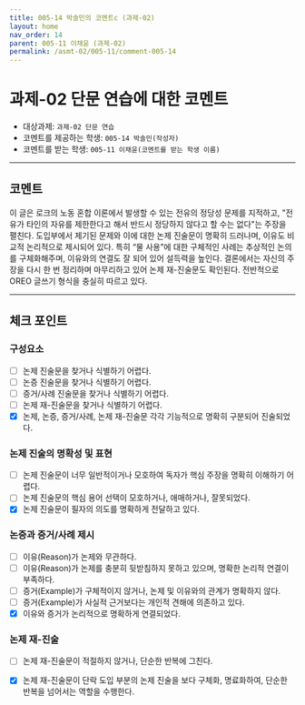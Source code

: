 ```yaml
---
title: 005-14 박솔민의 코멘트c (과제-02) 
layout: home
nav_order: 14
parent: 005-11 이채윤 (과제-02)
permalink: /asmt-02/005-11/comment-005-14
---
```


# 과제-02 단문 연습에 대한 코멘트

- 대상과제: `과제-02 단문 연습`
- 코멘트를 제공하는 학생: `005-14 박솔민(작성자)` 
- 코멘트를 받는 학생: `005-11 이채윤(코멘트를 받는 학생 이름)` 

---

## 코멘트

이 글은 로크의 노동 혼합 이론에서 발생할 수 있는 전유의 정당성 문제를 지적하고, "전유가 타인의 자유를 제한한다고 해서 반드시 정당하지 않다고 할 수는 없다"는 주장을 펼친다. 도입부에서 제기된 문제와 이에 대한 논제 진술문이 명확히 드러나며, 이유도 비교적 논리적으로 제시되어 있다. 특히 “물 사용”에 대한 구체적인 사례는 추상적인 논의를 구체화해주며, 이유와의 연결도 잘 되어 있어 설득력을 높인다. 결론에서는 자신의 주장을 다시 한 번 정리하며 마무리하고 있어 논제 재-진술문도 확인된다. 전반적으로 OREO 글쓰기 형식을 충실히 따르고 있다.


---

## 체크 포인트

### **구성요소**
- [ ] 논제 진술문을 찾거나 식별하기 어렵다.
- [ ] 논증 진술문을 찾거나 식별하기 어렵다.
- [ ] 증거/사례 진술문을 찾거나 식별하기 어렵다.
- [ ] 논제 재-진술문을 찾거나 식별하기 어렵다.
- [x] 논제, 논증, 증거/사례, 논제 재-진술문 각각 기능적으로 명확히 구분되어 진술되었다.

### **논제 진술의 명확성 및 표현**  
- [ ] 논제 진술문이 너무 일반적이거나 모호하여 독자가 핵심 주장을 명확히 이해하기 어렵다.  
- [ ] 논제 진술문의 핵심 용어 선택이 모호하거나, 애매하거나, 잘못되었다.  
- [x] 논제 진술문이 필자의 의도를 명확하게 전달하고 있다.  

### **논증과 증거/사례 제시**  
- [ ] 이유(Reason)가 논제와 무관하다.
- [ ] 이유(Reason)가 논제를 충분히 뒷받침하지 못하고 있으며, 명확한 논리적 연결이 부족하다.  
- [ ] 증거(Example)가 구체적이지 않거나, 논제 및 이유와의 관계가 명확하지 않다. 
- [ ] 증거(Example)가 사실적 근거보다는 개인적 견해에 의존하고 있다.  
- [x] 이유와 증거가 논리적으로 명확하게 연결되었다.  

### **논제 재-진술**  
- [ ] 논제 재-진술문이 적절하지 않거나, 단순한 반복에 그친다.   
- [x] 논제 재-진술문이 단락 도입 부분의 논제 진술을 보다 구체화, 명료화하여, 단순한 반복을 넘어서는 역할을 수행한다.  

